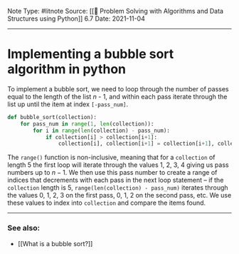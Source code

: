 Note Type: #litnote
Source: [[📖 Problem Solving with Algorithms and Data Structures using Python]] 6.7
Date: 2021-11-04

---
# Implementing a bubble sort algorithm in python
To implement a bubble sort, we need to loop through the number of passes equal to the length of the list $n$ - 1, and within each pass iterate through the list up until the item at index `[-pass_num]`.

```python
def bubble_sort(collection):
	for pass_num in range(1, len(collection)):
		for i in range(len(collection) - pass_num):
			if collection[i] > collection[i+1]:
				collection[i], collection[i+1] = collection[i+1], collection[i]
```

The `range()` function is non-inclusive, meaning that for a `collection` of length 5 the first loop will iterate through the values 1, 2, 3, 4 giving us pass numbers up to $n-1$. We then use this pass number to create a range of indices that decrements with each pass in the next loop statement – if the `collection` length is 5, `range(len(collection) - pass_num)` iterates through the values 0, 1, 2, 3 on the first pass, 0, 1, 2 on the second pass, etc. We use these values to index into `collection` and compare the items found.

---
### See also:
- [[What is a bubble sort?]]
